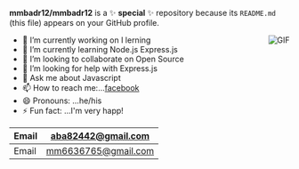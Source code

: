 **mmbadr12/mmbadr12** is a ✨ __special__ ✨ repository because its `README.md` (this file) appears on your GitHub profile.

<img   align="right" src="https://media.giphy.com/media/fwbzI2kV3Qrlpkh59e/giphy.gif" alt="GIF" margin-top="0px" />

  * 🔭 I’m currently working on  I lerning
  * 🌱 I’m currently learning Node.js Express.js
  * 👯 I’m looking to collaborate on Open Source
  * 🤔 I’m looking for help with Express.js
  * 💬 Ask me about Javascript
  * 📫 How to reach me:...[facebook](httP://www.facebook.com/100005296440614)
  * 😄 Pronouns: ...he/his
  * ⚡ Fun fact: ...I'm very happ!




| Email |  aba82442@gmail.com  |
| ----- | -------------------- |
| Email |  mm6636765@gmail.com |
